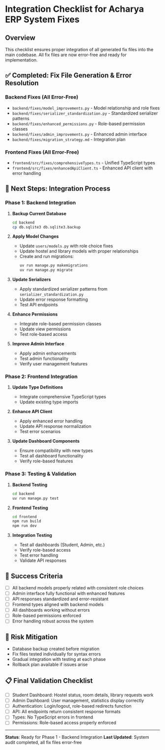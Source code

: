 # Integration Checklist for Acharya ERP System Fixes

## Overview
This checklist ensures proper integration of all generated fix files into the main codebase. All fix files are now error-free and ready for implementation.

## ✅ Completed: Fix File Generation & Error Resolution

### Backend Fixes (All Error-Free)
- `backend/fixes/model_improvements.py` - Model relationship and role fixes
- `backend/fixes/serializer_standardization.py` - Standardized serializer patterns
- `backend/fixes/enhanced_permissions.py` - Role-based permission classes
- `backend/fixes/admin_improvements.py` - Enhanced admin interface
- `backend/fixes/migration_strategy.md` - Integration plan

### Frontend Fixes (All Error-Free)  
- `frontend/src/fixes/comprehensiveTypes.ts` - Unified TypeScript types
- `frontend/src/fixes/enhancedApiClient.ts` - Enhanced API client with error handling

## 🔄 Next Steps: Integration Process

### Phase 1: Backend Integration
1. **Backup Current Database**
   ```bash
   cd backend
   cp db.sqlite3 db.sqlite3.backup
   ```

2. **Apply Model Changes**
   - Update `users/models.py` with role choice fixes
   - Update hostel and library models with proper relationships
   - Create and run migrations:
     ```bash
     uv run manage.py makemigrations
     uv run manage.py migrate
     ```

3. **Update Serializers**
   - Apply standardized serializer patterns from `serializer_standardization.py`
   - Update error response formatting
   - Test API endpoints

4. **Enhance Permissions**
   - Integrate role-based permission classes
   - Update view permissions
   - Test role-based access

5. **Improve Admin Interface**
   - Apply admin enhancements
   - Test admin functionality
   - Verify user management features

### Phase 2: Frontend Integration
1. **Update Type Definitions**
   - Integrate comprehensive TypeScript types
   - Update existing type imports

2. **Enhance API Client**
   - Apply enhanced error handling
   - Update API response normalization
   - Test error scenarios

3. **Update Dashboard Components**
   - Ensure compatibility with new types
   - Test all dashboard functionality
   - Verify role-based features

### Phase 3: Testing & Validation
1. **Backend Testing**
   ```bash
   cd backend
   uv run manage.py test
   ```

2. **Frontend Testing**
   ```bash
   cd frontend
   npm run build
   npm run dev
   ```

3. **Integration Testing**
   - Test all dashboards (Student, Admin, etc.)
   - Verify role-based access
   - Test error handling
   - Validate API responses

## 🎯 Success Criteria
- [ ] All backend models properly related with consistent role choices
- [ ] Admin interface fully functional with enhanced features
- [ ] API responses standardized and error-resistant
- [ ] Frontend types aligned with backend models
- [ ] All dashboards working without errors
- [ ] Role-based permissions enforced
- [ ] Error handling robust across the system

## 🚨 Risk Mitigation
- Database backup created before migration
- Fix files tested individually for syntax errors
- Gradual integration with testing at each phase
- Rollback plan available if issues arise

## 📋 Final Validation Checklist
- [ ] Student Dashboard: Hostel status, room details, library requests work
- [ ] Admin Dashboard: User management, statistics display correctly
- [ ] Authentication: Login/logout, role-based redirects function
- [ ] API: All endpoints return consistent response formats
- [ ] Types: No TypeScript errors in frontend
- [ ] Permissions: Role-based access properly enforced

---
**Status**: Ready for Phase 1 - Backend Integration
**Last Updated**: System audit completed, all fix files error-free